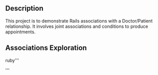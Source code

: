 ## Description ##

This project is to demonstrate Rails associations with a Doctor/Patient relationship. It involves joint associations and conditions to produce appointments.

## Associations Exploration ##
ruby'''

'''


